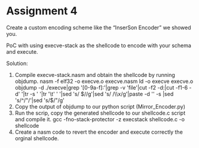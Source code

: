 # Assignment 4

Create a custom encoding scheme like the “InserSon Encoder” we showed you. 

PoC with using execve-stack as the shellcode to encode with your schema and execute.

Solution: 
  1) Compile execve-stack.nasm and obtain the shellcode by running objdump.
    nasm -f elf32 -o execve.o execve.nasm
    ld -o execve execve.o
    objdump -d ./execve|grep '[0-9a-f]:'|grep -v 'file'|cut -f2 -d:|cut -f1-6 -d' '|tr -s ' '|tr '\t' ' '|sed 's/ $//g'|sed 's/ /\\x/g'|paste -d '' -s |sed 's/^/"/'|sed 's/$/"/g'
  2) Copy the output of objdump to our python script (Mirror_Encoder.py)
  3) Run the scrip, copy the generated shellcode to our shellcode.c script and compile it.
  gcc -fno-stack-protector -z execstack shellcode.c -o shellcode
  4) Create a nasm code to revert the encoder and execute correctly the orginal shellcode.
